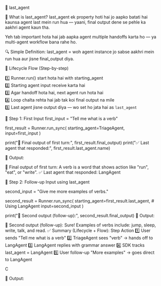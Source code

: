 🧠 last_agent 

📌 What is last_agent?
last_agent ek property hoti hai jo aapko batati hai kaunsa agent last mein run hua — yaani, final output dene se pehle ka aakhri agent kaun tha.

Yeh tab important hota hai jab aapka agent multiple handoffs karta ho — ya multi-agent workflow bana rahe ho.

🔍 Simple Definition:
last_agent = woh agent instance jo sabse aakhri mein run hua aur jisne final_output diya.

🧬 Lifecycle Flow (Step-by-step)

1️⃣ Runner.run() start hota hai with starting_agent  
2️⃣ Starting agent input receive karta hai  
3️⃣ Agar handoff hota hai, next agent run hota hai  
4️⃣ Loop chalta rehta hai jab tak koi final output na mile  
5️⃣ Last agent jisne output diya — wo set ho jata hai as `last_agent`



🚀 Step 1: First Input
first_input = "Tell me what is a verb"

first_result = Runner.run_sync(
    starting_agent=TriageAgent,
    input=first_input
)

print("📍 Final output of first turn:", first_result.final_output)
print("✅ Last agent that responded:", first_result.last_agent.name)

💬 Output:

📍 Final output of first turn: A verb is a word that shows action like "run", "eat", or "write".
✅ Last agent that responded: LangAgent

🚀 Step 2: Follow-up Input using last_agent

second_input = "Give me more examples of verbs."

second_result = Runner.run_sync(
    starting_agent=first_result.last_agent,  # Using LangAgent
    input=second_input
)

print("📘 Second output (follow-up):", second_result.final_output)
💬 Output:

📘 Second output (follow-up): Sure! Examples of verbs include: jump, sleep, write, talk, and read.
✅ Summary (Lifecycle + Flow):
Step	Action
1️⃣	User sends "Tell me what is a verb"
2️⃣	TriageAgent sees "verb" → hands off to LangAgent
3️⃣	LangAgent replies with grammar answer
4️⃣	SDK tracks last_agent = LangAgent
5️⃣	User follow-up "More examples" → goes direct to LangAgent

C



















💬 Output: